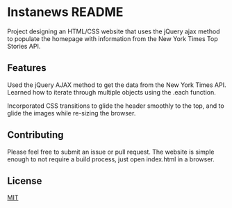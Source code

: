 # Instanews README

Project designing an HTML/CSS website that uses the jQuery ajax method to populate the homepage with information from the New York Times Top Stories API. 

## Features

Used the jQuery AJAX method to get the data from the New York Times API. Learned how to iterate through multiple objects using the .each function.

Incorporated CSS transitions to glide the header smoothly to the top, and to glide the images while re-sizing the browser. 

## Contributing

Please feel free to submit an issue or pull request. The website is simple enough to not require a build process, just open index.html in a browser.

## License

[MIT](LICENSE)